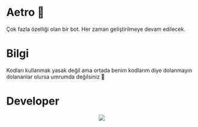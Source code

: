 # Aetro 🤘
Çok fazla özelliği olan bir bot.
Her zaman geliştirilmeye devam edilecek.
# Bilgi
Kodları kullanmak yasak değil ama ortada benim kodlarım diye dolanmayın dolananlar olursa umrumda değilsiniz 🥴
# Developer 
<div align="center">
   <a href="https://discord.com/users/833625345587413002" target="_blank">
      <img src="https://lanyard-profile-readme.vercel.app/api/833625345587413002">
   </a>
</div>

